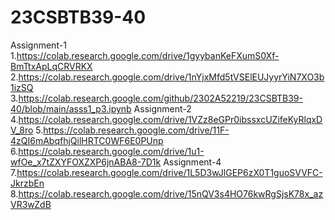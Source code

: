 # 23CSBTB39-40
Assignment-1
1.https://colab.research.google.com/drive/1gyybanKeFXumS0Xf-BmTtxApLqCRVRKX
2.https://colab.research.google.com/drive/1nYjxMfd5tVSElEUJyyrYiN7XO3b1izSQ
3.https://colab.research.google.com/github/2302A52219/23CSBTB39-40/blob/main/asss1_p3.ipynb
Assignment-2
4.https://colab.research.google.com/drive/1VZz8eGPr0ibssxcUZifeKyRlqxDV_8ro
5.https://colab.research.google.com/drive/11F-4zQI6mAbqfhjQilHRTC0WF6E0PUnp
6.https://colab.research.google.com/drive/1u1-wfOe_x7tZXYFOXZXP6jnABA8-7D1k
Assignment-4
7.https://colab.research.google.com/drive/1L5D3wJlGEP6zX0T1guoSVVFC-JkrzbEn
8.https://colab.research.google.com/drive/15nQV3s4HO76kwRgSjsK78x_azVR3wZdB
